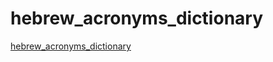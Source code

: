# hebrew_acronyms_dictionary
[hebrew_acronyms_dictionary](https://drive.google.com/file/d/1JRn43nFxSTubIW6Zr3IEQ8zgjQyWZvpS/view?usp=sharing)
